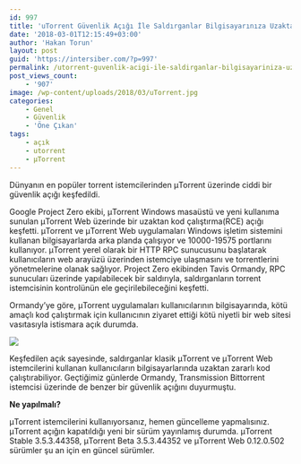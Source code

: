 ```yaml
---
id: 997
title: 'uTorrent Güvenlik Açığı İle Saldırganlar Bilgisayarınıza Uzaktan Erişebilir'
date: '2018-03-01T12:15:49+03:00'
author: 'Hakan Torun'
layout: post
guid: 'https://intersiber.com/?p=997'
permalink: /utorrent-guvenlik-acigi-ile-saldirganlar-bilgisayariniza-uzaktan-erisebilir/
post_views_count:
    - '907'
image: /wp-content/uploads/2018/03/uTorrent.jpg
categories:
    - Genel
    - Güvenlik
    - 'Öne Çıkan'
tags:
    - açık
    - utorrent
    - μTorrent
---
```


Dünyanın en popüler torrent istemcilerinden μTorrent üzerinde ciddi bir güvenlik açığı keşfedildi.

Google Project Zero ekibi, μTorrent Windows masaüstü ve yeni kullanıma sunulan μTorrent Web üzerinde bir uzaktan kod çalıştırma(RCE) açığı keşfetti. μTorrent ve μTorrent Web uygulamaları Windows işletim sistemini kullanan bilgisayarlarda arka planda çalışıyor ve 10000-19575 portlarını kullanıyor. μTorrent yerel olarak bir HTTP RPC sunucusunu başlatarak kullanıcıların web arayüzü üzerinden istemciye ulaşmasını ve torrentlerini yönetmelerine olanak sağlıyor. Project Zero ekibinden Tavis Ormandy, RPC sunucuları üzerinde yapılabilecek bir saldırıyla, saldırganların torrent istemcisinin kontrolünün ele geçirilebileceğini keşfetti.

Ormandy’ye göre, μTorrent uygulamaları kullanıcılarının bilgisayarında, kötü amaçlı kod çalıştırmak için kullanıcının ziyaret ettiği kötü niyetli bir web sitesi vasıtasıyla istismara açık durumda.

![](https://intersiber.com/wp-content/uploads/2018/03/utorrent-web-ui.png)

Keşfedilen açık sayesinde, saldırganlar klasik μTorrent ve μTorrent Web istemcilerini kullanan kullanıcıların bilgisayarlarında uzaktan zararlı kod çalıştırabiliyor. Geçtiğimiz günlerde Ormandy, Transmission Bittorrent istemcisi üzerinde de benzer bir güvenlik açığını duyurmuştu.

**Ne yapılmalı?**

μTorrent istemcilerini kullanıyorsanız, hemen güncelleme yapmalısınız. μTorrent açığın kapatıldığı yeni bir sürüm yayınlamış durumda. μTorrent Stable 3.5.3.44358, μTorrent Beta 3.5.3.44352 ve μTorrent Web 0.12.0.502 sürümler şu an için en güncel sürümler.